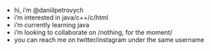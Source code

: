 - hi, i’m @daniilpetrovych
- i’m interested in java/c++/c/html
- i’m currently learning java
- i’m looking to collaborate on /nothing, for the moment/
- you can reach me on twitter/instagram under the same username

<!---
daniilpetrovych/daniilpetrovych is a ✨ special ✨ repository because its `README.md` (this file) appears on your GitHub profile.
You can click the Preview link to take a look at your changes.
--->

